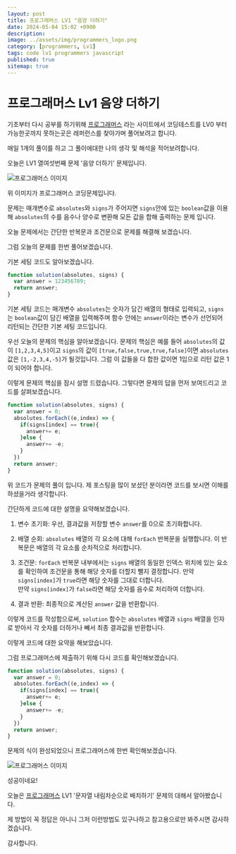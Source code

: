 ```yaml
---
layout: post
title: 프로그래머스 LV1 "음양 더하기"
date: 2024-05-04 15:02 +0900
description: 
image: ../assets/img/programmers_logo.png
category: [programmers, Lv1]
tags: code lv1 programmers javascript
published: true
sitemap: true
---
```


# 프로그래머스 Lv1 음양 더하기

  기초부터 다시 공부를 하기위해 [프로그래머스](https://programmers.co.kr/) 라는 사이트에서
  코딩테스트를 LV0 부터 가능한곳까지 못하는곳은 레퍼런스를 찾아가며 풀어보려고 합니다.
  
  매일 1개의 풀이를 하고 그 풀이에대한 나의 생각 및 해석을 적어보려합니다.

  오늘은 LV1 열여섯번째 문제 '음양 더하기' 문제입니다.

  ![프로그래머스 이미지](/assets/img/음양더하기_01.png)

  위 이미지가 프로그래머스 코딩문제입니다.
  
  문제는 매개변수로 `absolutes`와 `signs`가 주어지면 `signs`안에 있는 `boolean`값을 이용해 `absolutes`의 수를 음수나 양수로 변환해 모든 값을 합해 출력하는 문제 입니다.

  오늘 문제에서는 간단한 반복문과 조건문으로 문제를 해결해 보겠습니다.

  그럼 오늘의 문제를 한번 풀어보겠습니다.

  기본 세팅 코드도 알아보겠습니다.

```javascript
function solution(absolutes, signs) {
  var answer = 123456789;
  return answer;
}
```

기본 세팅 코드는 매개변수 `absolutes`는 숫자가 담긴 배열의 형태로 입력되고, `signs`는 `boolean`값이 담긴 배열을 입력해주며 함수 안에는 `answer`이라는 변수가 선언되어 리턴되는 간단한 기본 세팅 코드입니다.

우선 오늘의 문제의 핵심을 알아보겠습니다. 문제의 핵심은 예를 들어 `absolutes`의 값이 `[1,2,3,4,5]`이고 `signs`의 값이 `[true,false,true,true,false]`이면 `absolutes`값은 `[1,-2,3,4,-5]`가 될것입니다. 그럼 이 값들을 다 합한 값이면 1임으로 리턴 값은 1이 되어야 합니다.

이렇게 문제의 핵심을 잠시 설명 드렸습니다. 그렇다면 문제의 답을 먼저 보여드리고 코드를 살펴보겠습니다.

```javascript
function solution(absolutes, signs) {
  var answer = 0;
  absolutes.forEach((e,index) => {
    if(signs[index] == true){
      answer+= e;
    }else {
      answer+= -e;
    }
  })
  return answer;
}
```

위 코드가 문제의 풀이 입니다. 제 포스팅을 많이 보셨던 분이라면 코드를 보시면 이해를 하셨을거라 생각합니다.

간단하게 코드에 대한 설명을 요약해보겠습니다.

1. 변수 초기화: 우선, 결과값을 저장할 변수 `answer`를 0으로 초기화합니다.

2. 배열 순회: `absolutes` 배열의 각 요소에 대해 `forEach` 반복문을 실행합니다. 이 반복문은 배열의 각 요소를 순차적으로 처리합니다.

3. 조건문: `forEach` 반복문 내부에서는 `signs` 배열의 동일한 인덱스 위치에 있는 요소를 확인하여 조건문을 통해 해당 숫자를 더할지 뺄지 결정합니다.   만약 `signs[index]`가 `true`라면 해당 숫자를 그대로 더합니다.   
만약 `signs[index]`가 `false`라면 해당 숫자를 음수로 처리하여 더합니다.

5. 결과 반환: 최종적으로 계산된 `answer` 값을 반환합니다.

이렇게 코드를 작성함으로써, `solution` 함수는 `absolutes` 배열과 `signs` 배열을 인자로 받아서 각 숫자를 더하거나 빼서 최종 결과값을 반환합니다.

이렇게 코드에 대한 요약을 해보았습니다.

그럼 프로그래머스에 제출하기 위해 다시 코드를 확인해보겠습니다.

```javascript
function solution(absolutes, signs) {
  var answer = 0;
  absolutes.forEach((e,index) => {
    if(signs[index] == true){
      answer+= e;
    }else {
      answer+= -e;
    }
  })
  return answer;
}
```

문제의 식이 완성되었으니 프로그래머스에 한번 확인해보겠습니다.

![프로그래머스 이미지](/assets/img/음양더하기_02.png)

성공이네요!

오늘은 [프로그래머스](https://programmers.co.kr/) LV1 '문자열 내림차순으로 배치하기' 문제의 대해서 알아봤습니다.

제 방법이 꼭 정답은 아니니 그저 이런방법도 있구나하고 참고용으로만 봐주시면 감사하겠습니다.

감사합니다.